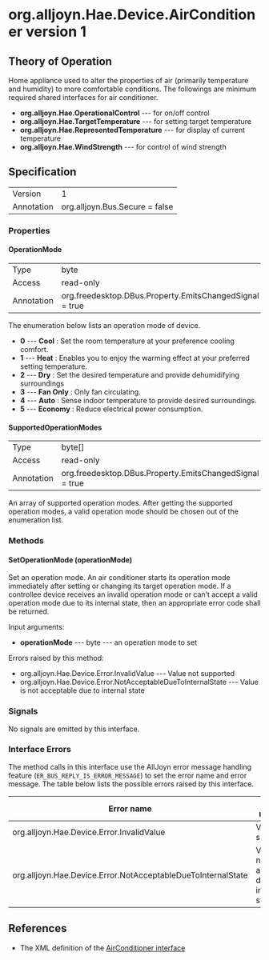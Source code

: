 # org.alljoyn.Hae.Device.AirConditioner version 1

## Theory of Operation

Home appliance used to alter the properties of air (primarily temperature and
humidity) to more comfortable conditions. The followings are minimum required
shared interfaces for air conditioner.
  * **org.alljoyn.Hae.OperationalControl** --- for on/off control
  * **org.alljoyn.Hae.TargetTemperature** --- for setting target temperature
  * **org.alljoyn.Hae.RepresentedTemperature** --- for display of current temperature
  * **org.alljoyn.Hae.WindStrength** --- for control of wind strength

## Specification

|            |                                                                |
|------------|----------------------------------------------------------------|
| Version    | 1                                                              |
| Annotation | org.alljoyn.Bus.Secure = false                                 |

### Properties

#### OperationMode

|            |                                                                |
|------------|----------------------------------------------------------------|
| Type       | byte                                                           |
| Access     | read-only                                                      |
| Annotation | org.freedesktop.DBus.Property.EmitsChangedSignal = true        |

The enumeration below lists an operation mode of device.

  * **0** --- **Cool** : Set the room temperature at your preference cooling comfort.
  * **1** --- **Heat** : Enables you to enjoy the warming effect at your preferred
    setting temperature.
  * **2** --- **Dry** : Set the desired temperature and provide dehumidifying surroundings
  * **3** --- **Fan Only** : Only fan circulating.
  * **4** --- **Auto** : Sense indoor temperature to provide desired surroundings.
  * **5** --- **Economy** : Reduce electrical power consumption.

#### SupportedOperationModes

|            |                                                                |
|------------|----------------------------------------------------------------|
| Type       | byte[]                                                         |
| Access     | read-only                                                      |
| Annotation | org.freedesktop.DBus.Property.EmitsChangedSignal = true        |

An array of supported operation modes. After getting the supported operation modes,
a valid operation mode should be chosen out of the enumeration list.

### Methods

#### SetOperationMode (operationMode)

Set an operation mode. An air conditioner starts its operation mode immediately after
setting or changing its target operation mode. If a controllee device receives
an invalid operation mode or can’t accept a valid operation mode due to its internal
state, then an appropriate error code shall be returned.

Input arguments:

  * **operationMode** --- byte --- an operation mode to set

Errors raised by this method:

  * org.alljoyn.Hae.Device.Error.InvalidValue --- Value not supported
  * org.alljoyn.Hae.Device.Error.NotAcceptableDueToInternalState --- Value is not
  acceptable due to internal state

### Signals

No signals are emitted by this interface.

### Interface Errors

The method calls in this interface use the AllJoyn error message handling feature
(`ER_BUS_REPLY_IS_ERROR_MESSAGE`) to set the error name and error message. The table
below lists the possible errors raised by this interface.

| Error name                                                   | Error message                                 |
|--------------------------------------------------------------|-----------------------------------------------|
| org.alljoyn.Hae.Device.Error.InvalidValue                    | Value not supported                           |
| org.alljoyn.Hae.Device.Error.NotAcceptableDueToInternalState | Value is not acceptable due to internal state |

## References

  * The XML definition of the [AirConditioner interface](org.alljoyn.Hae.Device.AirConditioner-v1.xml)
